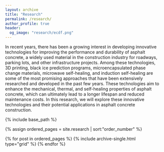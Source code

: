 ```yaml
---
layout: archive
title: "Research"
permalink: /research/
author_profile: true
header:
  og_image: "research/ecdf.png"
---
```


In recent years, there has been a growing interest in developing innovative technologies for improving the performance and durability of asphalt concrete, a widely used material in the construction industry for roadways, parking lots, and other infrastructure projects. Among these technologies, 3D printing, black ice prediction programs, microencapsulated phase change materials, microwave self-healing, and induction self-healing are some of the most promising approaches that have been extensively researched and developed in the past few years. These technologies aim to enhance the mechanical, thermal, and self-healing properties of asphalt concrete, which can ultimately lead to a longer lifespan and reduced maintenance costs. In this research, we will explore these innovative technologies and their potential applications in asphalt concrete construction.


<nbsp>

{% include base_path %}

{% assign ordered_pages = site.research | sort:"order_number" %}

{% for post in ordered_pages %}
  {% include archive-single.html type="grid" %}
{% endfor %}
